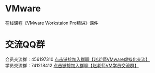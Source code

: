 # VMware
在线课程《VMware Workstaion Pro精讲》课件

# 交流QQ群

会员交流群：456197310 <a href="https://jq.qq.com/?_wv=1027&k=dUmPJBGn">点击链接加入群聊【赵老师VMware虚拟化交流】</a>
<br/>
学员交流群：741218412 <a href="https://jq.qq.com/?_wv=1027&k=H7huW2Vq">点击链接加入群聊【赵老师VM学员交流群】</a>